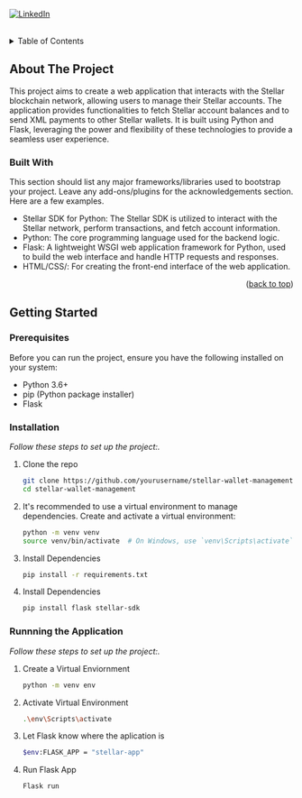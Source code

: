 [![LinkedIn][linkedin-shield]][linkedin-url]



<!-- PROJECT LOGO -->
<br />

<!-- TABLE OF CONTENTS -->
<details>
  <summary>Table of Contents</summary>
  <ol>
    <li>
      <a href="#about-the-project">About The Project</a>
      <ul>
        <li><a href="#built-with">Built With</a></li>
      </ul>
    </li>
    <li>
      <a href="#getting-started">Getting Started</a>
      <ul>
        <li><a href="#prerequisites">Prerequisites</a></li>
        <li><a href="#installation">Installation</a></li>
        <li><a href="#runnning-the-application">Running The Application</a></li>
      </ul>
    </li>
  </ol>
</details>



<!-- ABOUT THE PROJECT -->
## About The Project


This project aims to create a web application that interacts with the Stellar blockchain network, allowing users to manage their Stellar accounts. The application provides functionalities to fetch Stellar account balances and to send XML payments to other Stellar wallets. It is built using Python and Flask, leveraging the power and flexibility of these technologies to provide a seamless user experience.

### Built With

This section should list any major frameworks/libraries used to bootstrap your project. Leave any add-ons/plugins for the acknowledgements section. Here are a few examples.

* Stellar SDK for Python: The Stellar SDK is utilized to interact with the Stellar network, perform transactions, and fetch account information.
* Python: The core programming language used for the backend logic.
* Flask: A lightweight WSGI web application framework for Python, used to build the web interface and handle HTTP requests and responses.
* HTML/CSS/: For creating the front-end interface of the web application.

<p align="right">(<a href="#readme-top">back to top</a>)</p>



<!-- GETTING STARTED -->
## Getting Started

### Prerequisites

Before you can run the project, ensure you have the following installed on your system:

* Python 3.6+
* pip (Python package installer)
* Flask

### Installation

_Follow these steps to set up the project:._

1. Clone the repo
   ```sh
   git clone https://github.com/yourusername/stellar-wallet-management.git
   cd stellar-wallet-management
   ```
2. It's recommended to use a virtual environment to manage dependencies. Create and activate a virtual environment:
   ```sh
   python -m venv venv
   source venv/bin/activate  # On Windows, use `venv\Scripts\activate`
   ```
3. Install Dependencies
   ```sh
   pip install -r requirements.txt
4. Install Dependencies
   ```sh
   pip install flask stellar-sdk

   ``` 
### Runnning the Application

_Follow these steps to set up the project:._

1. Create a Virtual Enviornment
   ```sh
   python -m venv env
   ```
2. Activate Virtual Environment
   ```sh
   .\env\Scripts\activate
   ```
3. Let Flask know where the aplication is
   ```sh
   $env:FLASK_APP = "stellar-app"
   ```
4. Run Flask App
   ```sh
   Flask run
   ```
[linkedin-url]: https://linkedin.com/in/kshitijvarma21
[linkedin-shield]: https://img.shields.io/badge/-LinkedIn-black.svg?style=for-the-badge&logo=linkedin&colorB=555